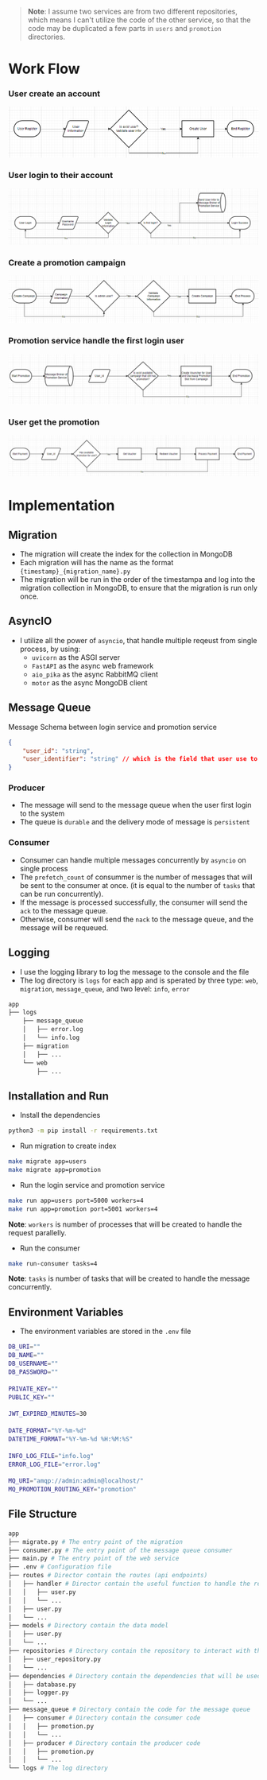 > **Note**: I assume two services are from two different repositories, which means I can't utilize the code of the other service, so that the code may be duplicated a few parts in  `users` and `promotion` directories.

# Work Flow
### User create an account
![Register](images/user_register.png)

### User login to their account
![Login](images/user_login.png)

### Create a promotion campaign
![Promotion](images/create_campaign.png)

### Promotion service handle the first login user
![Promotion](images/create_voucher.png)

### User get the promotion
![Promotion](images/get_promotion.png)

# Implementation
## Migration
- The migration will create the index for the collection in MongoDB
- Each migration will has the name as the format `{timestamp}_{migration_name}.py`
- The migration will be run in the order of the timestampa and log into the migration collection in MongoDB, to ensure that the migration is run only once.

## AsyncIO
- I utilize all the power of `asyncio`, that handle multiple reqeust from single process, by using:
    - `uvicorn` as the ASGI server
    - `FastAPI` as the async web framework
    - `aio_pika` as the async RabbitMQ client
    - `motor` as the async MongoDB client

## Message Queue
Message Schema between login service and promotion service
```json
{
    "user_id": "string",
    "user_identifier": "string" // which is the field that user use to login
}
```
### Producer
- The message will send to the message queue when the user first login to the system
- The queue is `durable` and the delivery mode of message is `persistent`

### Consumer
- Consumer can handle multiple messages concurrently by `asyncio` on single process
- The `prefetch_count` of consummer is the number of messages that will be sent to the consumer at once. (it is equal to the number of `tasks` that can be run concurrently).
- If the message is processed successfully, the consumer will send the `ack` to the message queue.
- Otherwise, consumer will send the `nack` to the message queue, and the message will be requeued.

## Logging
- I use the logging library to log the message to the console and the file
- The log directory is `logs` for each app and is sperated by three type: `web`, `migration`, `message_queue`, and two level: `info`, `error`
```bash
app
├── logs
    ├── message_queue
    │   ├── error.log
    │   └── info.log
    ├── migration
    │   ├── ...
    └── web
        ├── ...
```

## Installation and Run
- Install the dependencies
```bash
python3 -m pip install -r requirements.txt
```
- Run migration to create index
```bash
make migrate app=users
make migrate app=promotion
```
- Run the login service and promotion service
```bash
make run app=users port=5000 workers=4
make run app=promotion port=5001 workers=4
```
**Note**: `workers` is number of processes that will be created to handle the request parallelly.
- Run the consumer
```bash
make run-consumer tasks=4
```
**Note**: `tasks` is number of tasks that will be created to handle the message concurrently.

## Environment Variables
- The environment variables are stored in the `.env` file
```bash
DB_URI=""
DB_NAME=""
DB_USERNAME=""
DB_PASSWORD=""

PRIVATE_KEY=""
PUBLIC_KEY=""

JWT_EXPIRED_MINUTES=30

DATE_FORMAT="%Y-%m-%d"
DATETIME_FORMAT="%Y-%m-%d %H:%M:%S"

INFO_LOG_FILE="info.log"
ERROR_LOG_FILE="error.log"

MQ_URI="amqp://admin:admin@localhost/"
MQ_PROMOTION_ROUTING_KEY="promotion"
```

## File Structure
```bash
app
├── migrate.py # The entry point of the migration
├── consumer.py # The entry point of the message queue consumer
├── main.py # The entry point of the web service
├── .env # Configuration file
├── routes # Director contain the routes (api endpoints)
│   ├── handler # Director contain the useful function to handle the request
│   │   ├── user.py
│   │   └── ...
│   ├── user.py
│   └── ...
├── models # Directory contain the data model
│   ├── user.py
│   └── ...
├── repositories # Directory contain the repository to interact with the database
│   ├── user_repository.py
│   └── ...
├── dependencies # Directory contain the dependencies that will be used throughout the app
│   ├── database.py
│   ├── logger.py
│   └── ...
├── message_queue # Directory contain the code for the message queue
│   ├── consumer # Directory contain the consumer code
│   │   ├── promotion.py
│   │   └── ...
│   ├── producer # Directory contain the producer code
│   │   ├── promotion.py
│   │   └── ...
└── logs # The log directory
```
